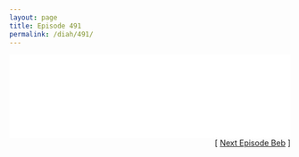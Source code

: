 ```yaml
---
layout: page
title: Episode 491
permalink: /diah/491/
---
```


<iframe allowfullscreen="true" frameborder="0" style="width:100%;" marginheight="0" marginwidth="0" mozallowfullscreen="true" scrolling="NO" src="//gdriveplayer.us/embed2.php?link=5fBrx0sFbDxwlTn%252BJlbWwA1aNt6uH8VVt%252FY79caDerADMgLnOyx3AdoujIWfdwp5V6ca5NHoLWzn5hq%252BbBTdJQgNKDS%252BVTenDMfigWnJ%252BV%252FmqPhpmRsZOvBN%252BPi0rPIiarwUimKiyhbRqaQw8n8%252BUsbsgki5sgStmieJa30c2Xp6h7uGqJdOtcU0pLjYcDtaUfmwFESNrQ%252FqZqDehGIdwY&amp;no_adult=yes" webkitallowfullscreen="true"></iframe>

<div align="right">[ <a href="/diah/492/">Next Episode Beb</a> ]</div>

